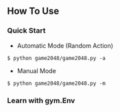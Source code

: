 ## How To Use
### Quick Start
- Automatic Mode (Random Action)
```
$ python game2048/game2048.py -a
```
- Manual Mode
```
$ python game2048/game2048.py -m
```

### Learn with gym.Env
```
```